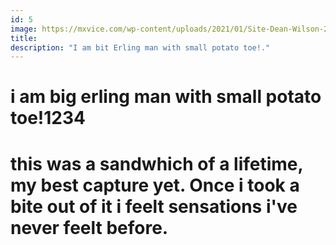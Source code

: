 ```yaml
---
id: 5
image: https://mxvice.com/wp-content/uploads/2021/01/Site-Dean-Wilson-2.jpg
title:      
description: "I am bit Erling man with small potato toe!."
---
```


# i am big erling man with small potato toe!1234
# this was a sandwhich of a lifetime, my best capture yet. Once i took a bite out of it i feelt sensations i've never feelt before. 

